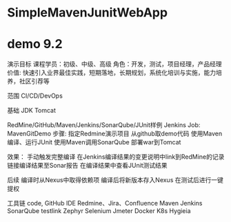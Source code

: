 ﻿# SimpleMavenJunitWebApp
# demo 9.2

演示目标
课程学员：初级、中级、高级
角色：开发，测试，项目经理，产品经理
价值: 快速引入业界最佳实践，短期落地，长期规划，系统化培训与实施，能力培养，社区引荐等

范围
CI/CD/DevOps

基础
JDK
Tomcat

RedMine/GitHub/Maven/Jenkins/SonarQube/JUnit样例
Jenkins Job:
MavenGitDemo
步骤:
指定Redmine演示项目
从github取demo代码
使用Maven编译、运行JUnit
使用Maven调用SonarQube
部署war到Tomcat

效果：
手动触发完整编译
在Jenkins编译结果的变更说明中link到RedMine的记录
链接编译结果至Sonar报告
在编译结果中查看JUnit测试结果

后续
编译时从Nexus中取得依赖项
编译后将新版本存入Nexus
在测试后进行一键提权


工具链
code, GitHub
IDE
Redmine、Jira、Confluence
Maven
Jenkins
SonarQube
testlink
Zephyr
Selenium
Jmeter
Docker
K8s
Hygieia
